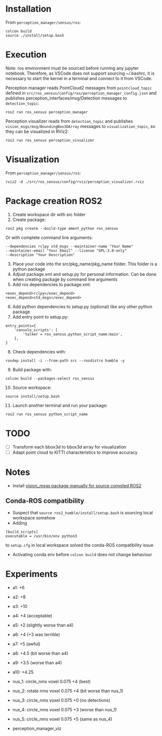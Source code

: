 # Installation

From ```perception_manager/sensus/ros```:

```
colcon build
source ./install/setup.bash
```

# Execution

Note: ros environment must be sourced before running any jupyter notebook. Therefore, as VSCode does not support sourcing ~/.bashrc, it is necessary to start the kernel in a terminal and connect to it from VSCode.


Perception manager reads PointCloud2 messages from ```pointcloud_topic``` defined in ```src/ros_sensus/config/ros/perception_manager_config.json``` and publishes perception_interfaces/msg/Detection messages to ```detection_topic```:

```
ros2 run ros_sensus perception_manager
```

Perception visualizer reads from ```detection_topic``` and publishes ```vision_msgs/msg/BoundingBox3DArray``` messages to ```visualization_topic```, so they can be visualized in RViz2:

```
ros2 run ros_sensus perception_visualizer
```

# Visualization

From ```perception_manager/sensus/ros```:

```
rviz2 -d ./src/ros_sensus/config/rviz/perception_visualizer.rviz
```

# Package creation ROS2

1. Create workspace dir with src folder
2. Create package:

``` ros2 pkg create --build-type ament_python ros_sensus ```

Or with complete command line arguments:

``` ros2 pkg create --build-type ament_python ros_sensus 
--dependencies rclpy std_msgs --maintainer-name "Your Name" 
--maintainer-email "Your Email" --license "GPL-3.0-only" 
--description "Your Description"
```

3. Place your code into the src/pkg_name/pkg_name folder. This folder is a python package
4. Adjust package.xml and setup.py for personal information. Can be done when creating package by command line arguments
5. Add ros dependencies to package.xml:

```
<exec_depend>rclpy</exec_depend>
<exec_depend>std_msgs</exec_depend>
```

6. Add python dependencies to setup.py (optional) like any other python package
7. Add entry point to setup.py:

```
entry_points={
    'console_scripts': [
        'talker = ros_sensus.python_script_name:main',
    ],
}
```

8. Check dependencies with:

``` rosdep install -i --from-path src --rosdistro humble -y ```

9. Build package with:

``` colcon build --packages-select ros_sensus ```

10. Source workspace:

``` source install/setup.bash ```

11. Launch another terminal and run your package:

``` ros2 run ros_sensus python_script_name ```


# TODO

- [ ] Transform each bbox3d to bbox3d array for visualization
- [ ] Adapt point cloud to KITTI characteristics to improve accuracy

# Notes

- Install [vision_msgs package manually for source compiled ROS2](https://github.com/ros-perception/vision_msgs)

## Conda-ROS compatibility
- Suspect that ```source ros2_humble/install/setup.bash``` is sourcing local workspace 
somehow
- Adding 
```
[build_scripts]
executable = /usr/bin/env python3
```
to ```setup.cfg``` in local workspace solved the conda-ROS compatibility issue
- Activating conda env before ```colcon build``` does not change behaviour


# Experiments

- a1: +6
- a2: +8
- a3: +10
- a4: +4 (acceptable)
- a5: +2 (slightly worse than a4)
- a6: +4 (+3 was terrible)
- a7: +5 (awful)
- a8: +4.5 (bit worse than a4)
- a9: +3.5 (worse than a4)
- a10: +4.25

- nus_1: circle_nms voxel 0.075 +4 (best)
- nus_2: rotate nms voxel 0.075 +4 (bit worse than nus_1)
- nus_3: circle_nms voxel 0.075 +0 (no detections)
- nus_4: circle_nms voxel 0.075 +3 (worse than nus_1)
- nus_5: circle_nms voxel 0.075 +5 (same as nus_4)

- perception_manager_viz
